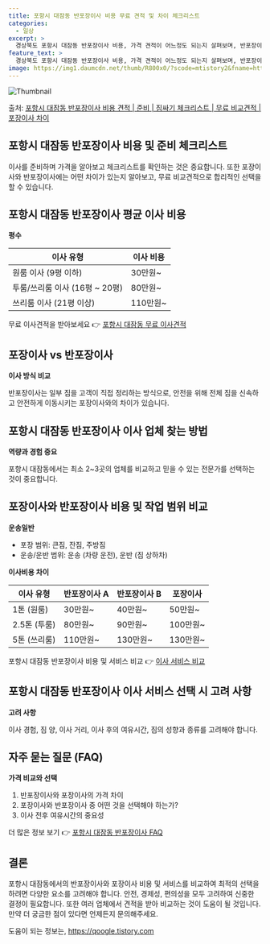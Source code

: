 ```yaml
---
title: 포항시 대잠동 반포장이사 비용 무료 견적 및 차이 체크리스트
categories:
  - 일상
excerpt: >
  경상북도 포항시 대잠동 반포장이사 비용, 가격 견적이 어느정도 되는지 살펴보며, 반포장이사를 준비함에 있어 짐싸기 준비 체크리스트가 무엇인지 보겠습니다. 마지막으로 포장이사와 차이점을 통해 무료 비교견적으로 어떤 것이 더 합리적인 선택인지 공유 드립니다.포항시 대잠동 포장이사 견적 샘플 보기 👈 클릭포항시 대잠동 포장이사 가격 살펴보기 👈 클릭포항시 대잠동 반포장이사 평균 이사 비용평수포항시 대잠동 평균 이사 비용원룸 이사9평 이하 (1톤)30만원~투룸/쓰리룸 이사16평 ~ 20평 (2.5톤)80만원~쓰리룸 이사21평 (5톤) ~110만원~우리집 무료 이사견적 받기 👈 클릭포장 vs 반포장: 이사 방식 비교포장이사는 모든 짐을 전문 업체가 포장하여 이동하는 반면, 반포장이사는 일부 짐을 고객이 직접..
feature_text: >
  경상북도 포항시 대잠동 반포장이사 비용, 가격 견적이 어느정도 되는지 살펴보며, 반포장이사를 준비함에 있어 짐싸기 준비 체크리스트가 무엇인지 보겠습니다. 마지막으로 포장이사와 차이점을 통해 무료 비교견적으로 어떤 것이 더 합리적인 선택인지 공유 드립니다.포항시 대잠동 포장이사 견적 샘플 보기 👈 클릭포항시 대잠동 포장이사 가격 살펴보기 👈 클릭포항시 대잠동 반포장이사 평균 이사 비용평수포항시 대잠동 평균 이사 비용원룸 이사9평 이하 (1톤)30만원~투룸/쓰리룸 이사16평 ~ 20평 (2.5톤)80만원~쓰리룸 이사21평 (5톤) ~110만원~우리집 무료 이사견적 받기 👈 클릭포장 vs 반포장: 이사 방식 비교포장이사는 모든 짐을 전문 업체가 포장하여 이동하는 반면, 반포장이사는 일부 짐을 고객이 직접..
image: https://img1.daumcdn.net/thumb/R800x0/?scode=mtistory2&fname=https%3A%2F%2Fblog.kakaocdn.net%2Fdn%2F9DTp3%2FbtsHcLNBnpF%2FHdFZ0LQuUeKgqcVogF9R51%2Fimg.webp
---
```


![Thumbnail](https://img1.daumcdn.net/thumb/R800x0/?scode=mtistory2&fname=https%3A%2F%2Fblog.kakaocdn.net%2Fdn%2F9DTp3%2FbtsHcLNBnpF%2FHdFZ0LQuUeKgqcVogF9R51%2Fimg.webp)

<p>출처: <a href="https://qoogle.tistory.com/9479" rel="dofollow">포항시 대잠동 반포장이사 비용 견적 | 준비 | 짐싸기 체크리스트 | 무료 비교견적 | 포장이사 차이</a> </p>

## 포항시 대잠동 반포장이사 비용 및 준비 체크리스트



이사를 준비하며 가격을 알아보고 체크리스트를 확인하는 것은 중요합니다. 또한 포장이사와 반포장이사에는 어떤 차이가 있는지 알아보고, 무료
비교견적으로 합리적인 선택을 할 수 있습니다.

## 포항시 대잠동 반포장이사 평균 이사 비용

**평수**

**이사 유형** | **이사 비용**  
---|---  
원룸 이사 (9평 이하) | 30만원~  
투룸/쓰리룸 이사 (16평 ~ 20평) | 80만원~  
쓰리룸 이사 (21평 이상) | 110만원~  
  
무료 이사견적을 받아보세요 👉 [포항시 대잠동 무료 이사견적](https://qoogle.tistory.com/9479)

## 포장이사 vs 반포장이사

**이사 방식 비교**

반포장이사는 일부 짐을 고객이 직접 정리하는 방식으로, 안전을 위해 전체 짐을 신속하고 안전하게 이동시키는 포장이사와의 차이가 있습니다.

## 포항시 대잠동 반포장이사 이사 업체 찾는 방법

**역량과 경험 중요**

포항시 대잠동에서는 최소 2~3곳의 업체를 비교하고 믿을 수 있는 전문가를 선택하는 것이 중요합니다.

## 포장이사와 반포장이사 비용 및 작업 범위 비교

**운송일반**

  * 포장 범위: 큰짐, 잔짐, 주방짐
  * 운송/운반 범위: 운송 (차량 운전), 운반 (짐 상하차)

**이사비용 차이**

**이사 유형** | **반포장이사 A** | **반포장이사 B** | **포장이사**  
---|---|---|---  
1톤 (원룸) | 30만원~ | 40만원~ | 50만원~  
2.5톤 (투룸) | 80만원~ | 90만원~ | 100만원~  
5톤 (쓰리룸) | 110만원~ | 130만원~ | 130만원~  
  
포항시 대잠동 반포장이사 비용 및 서비스 비교 👉 [이사 서비스 비교](https://qoogle.tistory.com/9479)

## 포항시 대잠동 반포장이사 이사 서비스 선택 시 고려 사항

**고려 사항**

이사 경험, 짐 양, 이사 거리, 이사 후의 여유시간, 짐의 성향과 종류를 고려해야 합니다.

## 자주 묻는 질문 (FAQ)

**가격 비교와 선택**

  1. 반포장이사와 포장이사의 가격 차이
  2. 포장이사와 반포장이사 중 어떤 것을 선택해야 하는가?
  3. 이사 전후 여유시간의 중요성

더 많은 정보 보기 👉 [포항시 대잠동 반포장이사 FAQ](https://qoogle.tistory.com/9479)



## 결론



포항시 대잠동에서의 반포장이사와 포장이사 비용 및 서비스를 비교하여 최적의 선택을 하려면 다양한 요소를 고려해야 합니다. 안전, 경제성,
편의성을 모두 고려하여 신중한 결정이 필요합니다. 또한 여러 업체에서 견적을 받아 비교하는 것이 도움이 될 것입니다. 만약 더 궁금한 점이
있다면 언제든지 문의해주세요.

 

도움이 되는 정보는, <a href="https://qoogle.tistory.com" rel="dofollow">https://qoogle.tistory.com</a>


